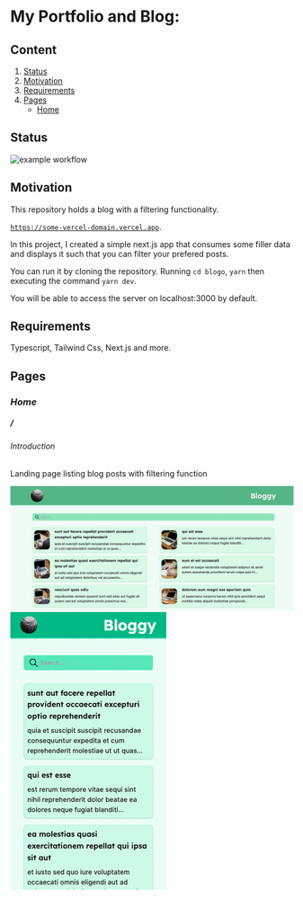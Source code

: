 # My Portfolio and Blog:

## Content

1. [Status](#Status)
2. [Motivation](#Motivation) 
3. [Requirements](#Requirements)
4. [Pages](#Pages)
    - [Home](#Home)

## Status

![example workflow](https://github.com/vix993/blogo/actions/workflows/node.js.yml/badge.svg)

## Motivation

This repository holds a blog with a filtering functionality.

[`https://some-vercel-domain.vercel.app`](https://example.com/).

In this project, I created a simple next.js app that consumes some filler data and displays it such that you can filter your prefered posts.

You can run it by cloning the repository. Running `cd blogo`, `yarn` then executing the command `yarn dev`.

You will be able to access the server on localhost:3000 by default.

## Requirements

Typescript, Tailwind Css, Next.js and more.

## Pages
### *Home*

##### /

###### Introduction

Landing page listing blog posts with filtering function

<img src="./presentation/screenshotLanding.png" alt="screenshot of landing page UI"/>
<img src="./presentation/screenshotLandingMb.png" alt="screenshot of landing page UI mobile"/>